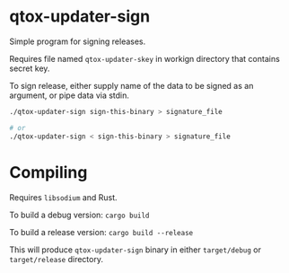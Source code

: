 # qtox-updater-sign

Simple program for signing releases.

Requires file named `qtox-updater-skey` in workign directory that contains
secret key.

To sign release, either supply name of the data to be signed as an argument,
or pipe data via stdin.

```bash
./qtox-updater-sign sign-this-binary > signature_file

# or
./qtox-updater-sign < sign-this-binary > signature_file
```

# Compiling

Requires `libsodium` and Rust.

To build a debug version: `cargo build`

To build a release version: `cargo build --release`

This will produce `qtox-updater-sign` binary in either `target/debug` or
`target/release` directory.
